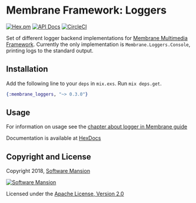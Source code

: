 # Membrane Framework: Loggers

[![Hex.pm](https://img.shields.io/hexpm/v/membrane_loggers.svg)](https://hex.pm/packages/membrane_loggers)
[![API Docs](https://img.shields.io/badge/api-docs-yellow.svg?style=flat)](https://hexdocs.pm/membrane_loggers/)
[![CircleCI](https://circleci.com/gh/membraneframework/membrane-loggers.svg?style=svg)](https://circleci.com/gh/membraneframework/membrane-loggers)

Set of different logger backend implementations for [Membrane Multimedia Framework](https://membraneframework.org).
Currently the only implementation is `Membrane.Loggers.Console`, printing logs to the standard output.

## Installation

Add the following line to your `deps` in `mix.exs`. Run `mix deps.get`.

```elixir
{:membrane_loggers, "~> 0.3.0"}
```

## Usage

For information on usage see the [chapter about logger in Membrane guide](https://www.membraneframework.org/guide/v0.3/logger.html)

Documentation is available at [HexDocs](https://hexdocs.pm/membrane_element_portaudio/)

## Copyright and License

Copyright 2018, [Software Mansion](https://swmansion.com/?utm_source=git&utm_medium=readme&utm_campaign=membrane)

[![Software Mansion](https://logo.swmansion.com/logo?color=white&variant=desktop&width=200&tag=membrane-github)](https://swmansion.com/?utm_source=git&utm_medium=readme&utm_campaign=membrane)

Licensed under the [Apache License, Version 2.0](LICENSE)
